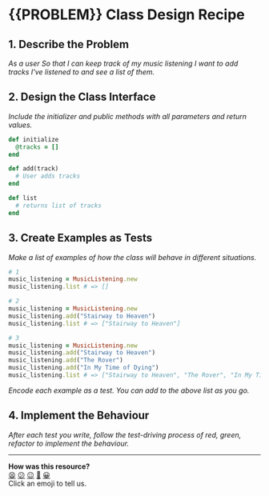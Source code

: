 # {{PROBLEM}} Class Design Recipe

## 1. Describe the Problem

_As a user
So that I can keep track of my music listening
I want to add tracks I've listened to and see a list of them._

## 2. Design the Class Interface

_Include the initializer and public methods with all parameters and return values._

```ruby
def initialize
  @tracks = []
end

def add(track)
  # User adds tracks
end

def list
  # returns list of tracks
end
```

## 3. Create Examples as Tests

_Make a list of examples of how the class will behave in different situations._

```ruby
# 1
music_listening = MusicListening.new
music_listening.list # => []

# 2
music_listening = MusicListening.new
music_listening.add("Stairway to Heaven")
music_listening.list # => ["Stairway to Heaven"]

# 3
music_listening = MusicListening.new
music_listening.add("Stairway to Heaven")
music_listening.add("The Rover")
music_listening.add("In My Time of Dying")
music_listening.list # => ["Stairway to Heaven", "The Rover", "In My Time of Dying"]
```

_Encode each example as a test. You can add to the above list as you go._

## 4. Implement the Behaviour

_After each test you write, follow the test-driving process of red, green, refactor to implement the behaviour._


<!-- BEGIN GENERATED SECTION DO NOT EDIT -->

---

**How was this resource?**  
[😫](https://airtable.com/shrUJ3t7KLMqVRFKR?prefill_Repository=makersacademy%2Fgolden-square&prefill_File=resources%2Fsingle_class_recipe_template.md&prefill_Sentiment=😫) [😕](https://airtable.com/shrUJ3t7KLMqVRFKR?prefill_Repository=makersacademy%2Fgolden-square&prefill_File=resources%2Fsingle_class_recipe_template.md&prefill_Sentiment=😕) [😐](https://airtable.com/shrUJ3t7KLMqVRFKR?prefill_Repository=makersacademy%2Fgolden-square&prefill_File=resources%2Fsingle_class_recipe_template.md&prefill_Sentiment=😐) [🙂](https://airtable.com/shrUJ3t7KLMqVRFKR?prefill_Repository=makersacademy%2Fgolden-square&prefill_File=resources%2Fsingle_class_recipe_template.md&prefill_Sentiment=🙂) [😀](https://airtable.com/shrUJ3t7KLMqVRFKR?prefill_Repository=makersacademy%2Fgolden-square&prefill_File=resources%2Fsingle_class_recipe_template.md&prefill_Sentiment=😀)  
Click an emoji to tell us.

<!-- END GENERATED SECTION DO NOT EDIT -->